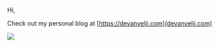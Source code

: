 Hi,

Check out my personal blog at [https://devanvelji.com](devanvelji.com)


![](https://komarev.com/ghpvc/?username=bobthe3&color=green)
